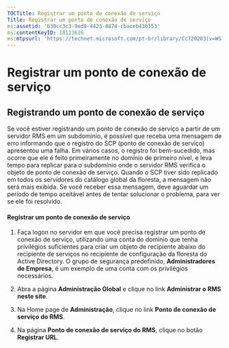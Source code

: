 ```yaml
---
TOCTitle: Registrar um ponto de conexão de serviço
Title: Registrar um ponto de conexão de serviço
ms:assetid: '630cc3c3-9ed9-4423-8874-cbaceb43b353'
ms:contentKeyID: 18123616
ms:mtpsurl: 'https://technet.microsoft.com/pt-br/library/Cc720283(v=WS.10)'
---
```


Registrar um ponto de conexão de serviço
========================================

Registrando um ponto de conexão de serviço
------------------------------------------

Se você estiver registrando um ponto de conexão de serviço a partir de um servidor RMS em um subdomínio, é possível que receba uma mensagem de erro informando que o registro do SCP (ponto de conexão de serviço) apresentou uma falha. Em vários casos, o registro foi bem-sucedido, mas ocorre que ele é feito primeiramente no domínio de primeiro nível, e leva tempo para replicar para o subdomínio onde o servidor RMS verifica o objeto de ponto de conexão de serviço. Quando o SCP tiver sido replicado em todos os servidores do catálogo global da floresta, a mensagem não será mais exibida. Se você receber essa mensagem, deve aguardar um período de tempo aceitável antes de tentar solucionar o problema, para ver se ele foi resolvido.

#### Registrar um ponto de conexão de serviço

1.  Faça logon no servidor em que você precisa registrar um ponto de conexão de serviço, utilizando uma conta do domínio que tenha privilégios suficientes para criar um objeto de recipiente abaixo do recipiente de serviços no recipiente de configuração da floresta do Active Directory. O grupo de segurança predefinido, **Administradores de Empresa**, é um exemplo de uma conta com os privilégios necessários.

2.  Abra a página **Administração Global** e clique no link **Administrar o RMS neste site**.

3.  Na Home page de **Administração**, clique no link **Ponto de conexão de serviço do RMS**.

4.  Na página **Ponto de conexão de serviço do RMS**, clique no botão **Registrar URL**.
